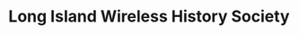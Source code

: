 ---
layout: repo
title: "Long Island Wireless History Society"
id: 22815
permalink: repos/22815/
---